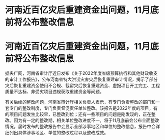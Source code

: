 # 河南近百亿灾后重建资金出问题，11月底前将公布整改信息

# 河南近百亿灾后重建资金出问题，11月底前将公布整改信息

据央广网，河南省审计厅近日发布《关于2022年度省级预算执行和其他财政收支的审计工作报告》，公布河南省特大洪涝灾害灾后恢复重建审计情况，揭示了部分灾后恢复重建资金使用不合规、截留灾后恢复重建资金、虚报项目开工完工、工程质量不达标、非受灾项目违规获取重建资金等问题。

有关后续的整改问题，河南省审计厅相关负责人表示，有专门负责整改的部门和一套专门的整改制度，专门负责督促责任单位整改。该报告是2022年度的项目，有的项目问题发生比较早，已整改到位；还有一些项目的问题是刚发现的，正在整改。因为有一定的整改期，相关单位整改进度不一，将于11月底前会公布全面整改情况。届时发布的整改报告中会显示全部涉事地区和单位的整改信息，报告中会详细列出具体涉事地区、单位的整改过程以及整改成效。

